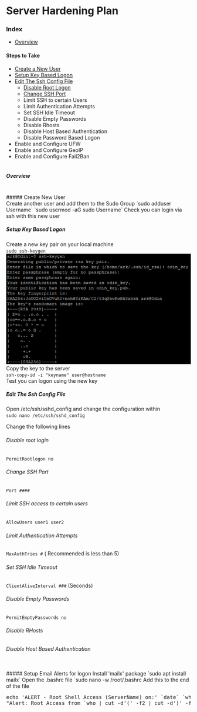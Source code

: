 # Server Hardening Plan

### Index
- [Overview](#overview)
#### Steps to Take
- [Create a New User](#create-new-user)
- [Setup Key Based Logon](#setup-key-based-logon)
- [Edit The Ssh Config File](#edit-the-ssh-config-file)
  - [Disable Root Logon](#disable-root-logon)
  - [Change SSH Port](#)
  - Limit SSH to certain Users
  - Limit Authentication Attempts
  - Set SSH Idle Timeout
  - Disable Empty Passwords
  - Disable Rhosts
  - Disable Host Based Authentication
  - Disable Password Based Logon
- Enable and Configure UFW
- Enable and Configure GeoIP
- Enable and Configure Fail2Ban
  <br><br>
##### Overview
<br>
##### Create New User <br>
Create another user and add them to the Sudo Group  
`sudo adduser Username`
`sudo usermod -aG sudo Username`
Check you can login via ssh with this new user  

##### Setup Key Based Logon
Create a new key pair on your local machine  
`sudo ssh-keygen`  
![ssh keygen image](/images/ssh_keygen.png)  
Copy the key to the server  
`ssh-copy-id -i "keyname" user@hostname`  
Test you can logon using the new key

##### Edit The Ssh Config File
Open /etc/ssh/sshd_config and change the configuration within  
`sudo nano /etc/ssh/sshd_config`

Change the following lines
###### Disable root login
`PermitRootlogon no`
###### Change SSH Port
`Port ####`
###### Limit SSH access to certain users
`AllowUsers user1 user2`
###### Limit Authentication Attempts
`MaxAuthTries #` ( Recommended is less than 5)
###### Set SSH Idle Timeout
`ClientAliveInterval ###` (Seconds)
###### Disable Empty Passwords
`PermitEmptyPasswords no`
###### Disable RHosts

###### Disable Host Based Authentication


<br>
##### Setup Email Alerts for logon
Install 'mailx' package  
`sudo apt install mailx`  
Open the .bashrc file  
`sudo nano -w /root/.bashrc  
Add this to the end of the file  
<pre>echo 'ALERT - Root Shell Access (ServerName) on:' `date` `who` | mail -s
"Alert: Root Access from `who | cut -d'(' -f2 | cut -d')' -f1`" your@email.com </pre>
